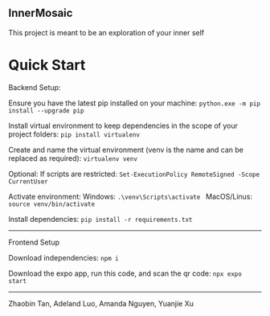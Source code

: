 ## InnerMosaic
This project is meant to be an exploration of your inner self

# Quick Start

Backend Setup:

Ensure you have the latest pip installed on your machine:
```python.exe -m pip install --upgrade pip```

Install virtual environment to keep dependencies in the scope of your project folders:
```pip install virtualenv```

Create and name the virtual environment (venv is the name and can be replaced as required):
```virtualenv venv```

Optional: If scripts are restricted:
```Set-ExecutionPolicy RemoteSigned -Scope CurrentUser```

Activate environment:
Windows: ```.\venv\Scripts\activate ```
MacOS/Linus: ```source venv/bin/activate```

Install dependencies:
```pip install -r requirements.txt```

---------------------------------------------------

Frontend Setup

Download independencies:
```npm i```

Download the expo app, run this code, and scan the qr code:
```npx expo start```

------------------------------------------------------


Zhaobin Tan, Adeland Luo, Amanda Nguyen, Yuanjie Xu
